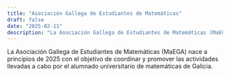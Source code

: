 ```yaml
---
title: "Asociación Gallega de Estudiantes de Matemáticas"
draft: false
date: "2025-02-11"
description: "La Asociación Gallega de Estudiantes de Matemáticas (MaEGA) nace a principios de 2025 con el objetivo de coordinar y promover las actividades llevadas a cabo por el alumnado universitario de matemáticas de Galicia."
---
```

La Asociación Gallega de Estudiantes de Matemáticas (MaEGA) nace a principios de 2025 con el objetivo de coordinar y promover las actividades llevadas a cabo por el alumnado universitario de matemáticas de Galicia.

